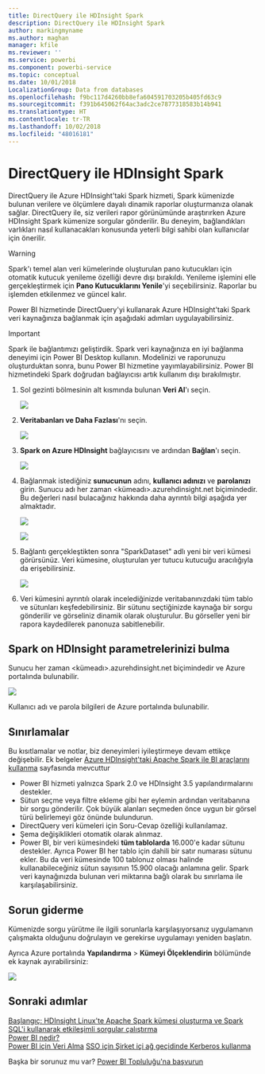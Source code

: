 ```yaml
---
title: DirectQuery ile HDInsight Spark
description: DirectQuery ile HDInsight Spark
author: markingmyname
ms.author: maghan
manager: kfile
ms.reviewer: ''
ms.service: powerbi
ms.component: powerbi-service
ms.topic: conceptual
ms.date: 10/01/2018
LocalizationGroup: Data from databases
ms.openlocfilehash: f9bc117d4260bb8efa604591703205b405fd63c9
ms.sourcegitcommit: f391b645062f64ac3adc2ce7877318583b14b941
ms.translationtype: HT
ms.contentlocale: tr-TR
ms.lasthandoff: 10/02/2018
ms.locfileid: "48016181"
---
```

# <a name="spark-on-hdinsight-with-directquery"></a>DirectQuery ile HDInsight Spark

DirectQuery ile Azure HDInsight'taki Spark hizmeti, Spark kümenizde bulunan verilere ve ölçümlere dayalı dinamik raporlar oluşturmanıza olanak sağlar. DirectQuery ile, siz verileri rapor görünümünde araştırırken Azure HDInsight Spark kümenize sorgular gönderilir. Bu deneyim, bağlandıkları varlıkları nasıl kullanacakları konusunda yeterli bilgi sahibi olan kullanıcılar için önerilir.

> [!WARNING]
> Spark'ı temel alan veri kümelerinde oluşturulan pano kutucukları için otomatik kutucuk yenileme özelliği devre dışı bırakıldı. Yenileme işlemini elle gerçekleştirmek için **Pano Kutucuklarını Yenile**'yi seçebilirsiniz. Raporlar bu işlemden etkilenmez ve güncel kalır. 

Power BI hizmetinde DirectQuery'yi kullanarak Azure HDInsight'taki Spark veri kaynağınıza bağlanmak için aşağıdaki adımları uygulayabilirsiniz.

> [!Important]
> Spark ile bağlantımızı geliştirdik.  Spark veri kaynağınıza en iyi bağlanma deneyimi için Power BI Desktop kullanın.  Modelinizi ve raporunuzu oluşturduktan sonra, bunu Power BI hizmetine yayımlayabilirsiniz.  Power BI hizmetindeki Spark doğrudan bağlayıcısı artık kullanım dışı bırakılmıştır.

1. Sol gezinti bölmesinin alt kısmında bulunan **Veri Al**'ı seçin.

     ![](media/spark-on-hdinsight-with-direct-connect/spark-getdata.png)
2. **Veritabanları ve Daha Fazlası**'nı seçin.

     ![](media/spark-on-hdinsight-with-direct-connect/spark-getdata-databases.png)
3. **Spark on Azure HDInsight** bağlayıcısını ve ardından **Bağlan**'ı seçin.

     ![](media/spark-on-hdinsight-with-direct-connect/spark-getdata-databases-connect.png)
4. Bağlanmak istediğiniz **sunucunun** adını, **kullanıcı adınızı** ve **parolanızı** girin. Sunucu adı her zaman \<kümeadı\>.azurehdinsight.net biçimindedir. Bu değerleri nasıl bulacağınız hakkında daha ayrıntılı bilgi aşağıda yer almaktadır.

     ![](media/spark-on-hdinsight-with-direct-connect/spark-server-name.png)

     ![](media/spark-on-hdinsight-with-direct-connect/spark-username.png)
5. Bağlantı gerçekleştikten sonra "SparkDataset" adlı yeni bir veri kümesi görürsünüz. Veri kümesine, oluşturulan yer tutucu kutucuğu aracılığıyla da erişebilirsiniz.

     ![](media/spark-on-hdinsight-with-direct-connect/spark-dataset.png)
6. Veri kümesini ayrıntılı olarak incelediğinizde veritabanınızdaki tüm tablo ve sütunları keşfedebilirsiniz. Bir sütunu seçtiğinizde kaynağa bir sorgu gönderilir ve görseliniz dinamik olarak oluşturulur. Bu görseller yeni bir rapora kaydedilerek panonuza sabitlenebilir.

## <a name="finding-your-spark-on-hdinsight-parameters"></a>Spark on HDInsight parametrelerinizi bulma

Sunucu her zaman \<kümeadı\>.azurehdinsight.net biçimindedir ve Azure portalında bulunabilir.

![](media/spark-on-hdinsight-with-direct-connect/spark-server-name-parameter.png)

Kullanıcı adı ve parola bilgileri de Azure portalında bulunabilir.

## <a name="limitations"></a>Sınırlamalar

Bu kısıtlamalar ve notlar, biz deneyimleri iyileştirmeye devam ettikçe değişebilir. Ek belgeler [Azure HDInsight'taki Apache Spark ile BI araçlarını kullanma](https://azure.microsoft.com/documentation/articles/hdinsight-apache-spark-use-bi-tools/) sayfasında mevcuttur

* Power BI hizmeti yalnızca Spark 2.0 ve HDInsight 3.5 yapılandırmalarını destekler.
* Sütun seçme veya filtre ekleme gibi her eylemin ardından veritabanına bir sorgu gönderilir. Çok büyük alanları seçmeden önce uygun bir görsel türü belirlemeyi göz önünde bulundurun.
* DirectQuery veri kümeleri için Soru-Cevap özelliği kullanılamaz.
* Şema değişiklikleri otomatik olarak alınmaz.
* Power BI, bir veri kümesindeki **tüm tablolarda** 16.000'e kadar sütunu destekler. Ayrıca Power BI her tablo için dahili bir satır numarası sütunu ekler. Bu da veri kümesinde 100 tablonuz olması halinde kullanabileceğiniz sütun sayısının 15.900 olacağı anlamına gelir. Spark veri kaynağınızda bulunan veri miktarına bağlı olarak bu sınırlama ile karşılaşabilirsiniz.

## <a name="troubleshooting"></a>Sorun giderme

Kümenizde sorgu yürütme ile ilgili sorunlarla karşılaşıyorsanız uygulamanın çalışmakta olduğunu doğrulayın ve gerekirse uygulamayı yeniden başlatın.

Ayrıca Azure portalında **Yapılandırma** > **Kümeyi Ölçeklendirin** bölümünde ek kaynak ayırabilirsiniz:

![](media/spark-on-hdinsight-with-direct-connect/spark-scale.png)

## <a name="next-steps"></a>Sonraki adımlar

[Başlangıç: HDInsight Linux'te Apache Spark kümesi oluşturma ve Spark SQL'i kullanarak etkileşimli sorgular çalıştırma](https://azure.microsoft.com/documentation/articles/hdinsight-apache-spark-jupyter-spark-sql)  
[Power BI nedir?](power-bi-overview.md)  
[Power BI için Veri Alma](service-get-data.md)
[SSO için Şirket içi ağ geçidinde Kerberos kullanma](service-gateway-kerberos-for-sso-pbi-to-on-premises-data.md)

Başka bir sorunuz mu var? [Power BI Topluluğu'na başvurun](http://community.powerbi.com/)
